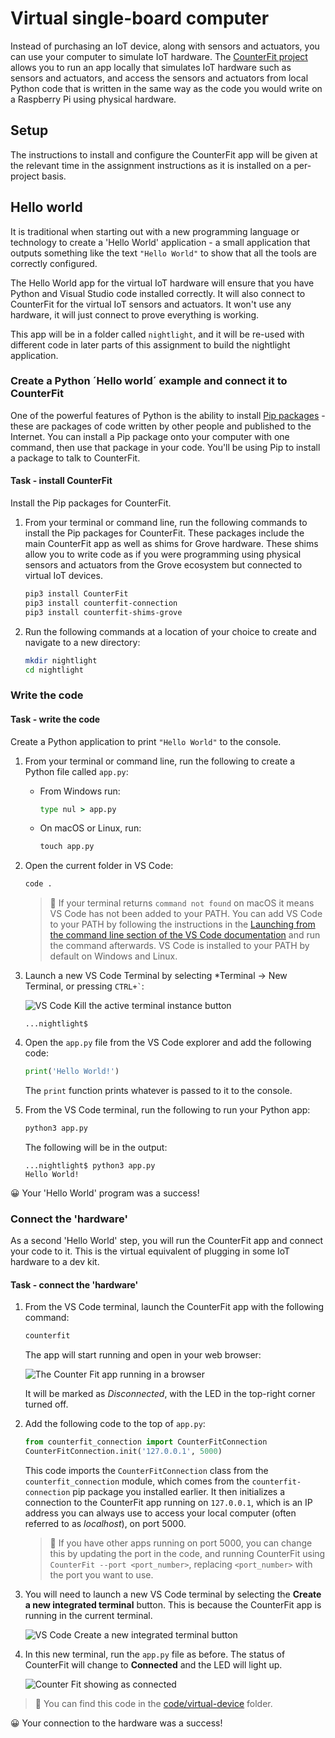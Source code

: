 # Virtual single-board computer

Instead of purchasing an IoT device, along with sensors and actuators, you can use your computer to simulate IoT hardware. The [CounterFit project](https://github.com/CounterFit-IoT/CounterFit) allows you to run an app locally that simulates IoT hardware such as sensors and actuators, and access the sensors and actuators from local Python code that is written in the same way as the code you would write on a Raspberry Pi using physical hardware.

## Setup

The instructions to install and configure the CounterFit app will be given at the relevant time in the assignment instructions as it is installed on a per-project basis.

## Hello world

It is traditional when starting out with a new programming language or technology to create a 'Hello World' application - a small application that outputs something like the text `"Hello World"` to show that all the tools are correctly configured.

The Hello World app for the virtual IoT hardware will ensure that you have Python and Visual Studio code installed correctly. It will also connect to CounterFit for the virtual IoT sensors and actuators. It won't use any hardware, it will just connect to prove everything is working.

This app will be in a folder called `nightlight`, and it will be re-used with different code in later parts of this assignment to build the nightlight application.

### Create a Python ´Hello world´ example and connect it to CounterFit

One of the powerful features of Python is the ability to install [Pip packages](https://pypi.org) - these are packages of code written by other people and published to the Internet. You can install a Pip package onto your computer with one command, then use that package in your code. You'll be using Pip to install a package to talk to CounterFit.

#### Task - install CounterFit

Install the Pip packages for CounterFit.

1. From your terminal or command line, run the following commands to install the Pip packages for CounterFit. These packages include the main CounterFit app as well as shims for Grove hardware. These shims allow you to write code as if you were programming using physical sensors and actuators from the Grove ecosystem but connected to virtual IoT devices.

    ```sh
    pip3 install CounterFit
    pip3 install counterfit-connection
    pip3 install counterfit-shims-grove
    ```

1. Run the following commands at a location of your choice to create and navigate to a new directory:

    ```sh
    mkdir nightlight
    cd nightlight
    ```

### Write the code

#### Task - write the code

Create a Python application to print `"Hello World"` to the console.

1. From your terminal or command line, run the following to create a Python file called `app.py`:

    * From Windows run:

        ```cmd
        type nul > app.py
        ```

    * On macOS or Linux, run:

        ```cmd
        touch app.py
        ```

1. Open the current folder in VS Code:

    ```sh
    code .
    ```

    > 💁 If your terminal returns `command not found` on macOS it means VS Code has not been added to your PATH. You can add VS Code to your PATH by following the instructions in the [Launching from the command line section of the VS Code documentation](https://code.visualstudio.com/docs/setup/mac?WT.mc_id=academic-17441-jabenn#_launching-from-the-command-line) and run the command afterwards. VS Code is installed to your PATH by default on Windows and Linux.

1. Launch a new VS Code Terminal by selecting *Terminal -> New Terminal, or pressing `` CTRL+` ``:

    ![VS Code Kill the active terminal instance button](../../../images/vscode-kill-terminal.png)
    ```output
    ...nightlight$
    ```

1. Open the `app.py` file from the VS Code explorer and add the following code:

    ```python
    print('Hello World!')
    ```

    The `print` function prints whatever is passed to it to the console.

1. From the VS Code terminal, run the following to run your Python app:

    ```sh
    python3 app.py
    ```

    The following will be in the output:

    ```output
    ...nightlight$ python3 app.py 
    Hello World!
    ```

😀 Your 'Hello World' program was a success!

### Connect the 'hardware'

As a second 'Hello World' step, you will run the CounterFit app and connect your code to it. This is the virtual equivalent of plugging in some IoT hardware to a dev kit.

#### Task - connect the 'hardware'

1. From the VS Code terminal, launch the CounterFit app with the following command:

    ```sh
    counterfit
    ```

    The app will start running and open in your web browser:

    ![The Counter Fit app running in a browser](../../../images/counterfit-first-run.png)

    It will be marked as *Disconnected*, with the LED in the top-right corner turned off.

1. Add the following code to the top of `app.py`:

    ```python
    from counterfit_connection import CounterFitConnection
    CounterFitConnection.init('127.0.0.1', 5000)
    ```

    This code imports the `CounterFitConnection` class from the `counterfit_connection` module, which comes from the `counterfit-connection` pip package you installed earlier. It then initializes a connection to the CounterFit app running on `127.0.0.1`, which is an IP address you can always use to access your local computer (often referred to as *localhost*), on port 5000.

    > 💁 If you have other apps running on port 5000, you can change this by updating the port in the code, and running CounterFit using `CounterFit --port <port_number>`, replacing `<port_number>` with the port you want to use.

1. You will need to launch a new VS Code terminal by selecting the **Create a new integrated terminal** button. This is because the CounterFit app is running in the current terminal.

    ![VS Code Create a new integrated terminal button](../../../images/vscode-new-terminal.png)

1. In this new terminal, run the `app.py` file as before. The status of CounterFit will change to **Connected** and the LED will light up.

    ![Counter Fit showing as connected](../../../images/counterfit-connected.png)

> 💁 You can find this code in the [code/virtual-device](code/virtual-device) folder.

😀 Your connection to the hardware was a success!
